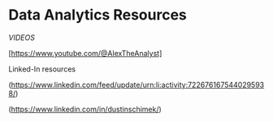 # Data Analytics Resources

*VIDEOS*

[https://www.youtube.com/@AlexTheAnalyst]



Linked-In resources

(https://www.linkedin.com/feed/update/urn:li:activity:7226761675440295938/)

(https://www.linkedin.com/in/dustinschimek/)

